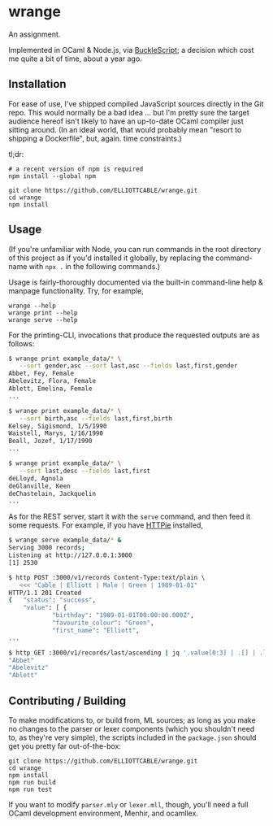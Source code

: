 # wrange

An assignment.

Implemented in OCaml & Node.js, via [BuckleScript](https://bucklescript.github.io/); a decision
which cost me quite a bit of time, about a year ago.

## Installation

For ease of use, I've shipped compiled JavaScript sources directly in the Git repo. This would
normally be a bad idea ... but I'm pretty sure the target audience hereof isn't likely to have an
up-to-date OCaml compiler just sitting around. (In an ideal world, that would probably mean "resort
to shipping a Dockerfile", but, again. time constraints.)

tl;dr:

    # a recent version of npm is required
    npm install --global npm

    git clone https://github.com/ELLIOTTCABLE/wrange.git
    cd wrange
    npm install

## Usage

(If you're unfamiliar with Node, you can run commands in the root directory of this project as if
you'd installed it globally, by replacing the command-name with `npx .` in the following commands.)

Usage is fairly-thoroughly documented via the built-in command-line help & manpage functionality.
Try, for example,

    wrange --help
    wrange print --help
    wrange serve --help

For the printing-CLI, invocations that produce the requested outputs are as follows:

```sh
$ wrange print example_data/* \
   --sort gender,asc --sort last,asc --fields last,first,gender
Abbet, Fey, Female
Abelevitz, Flora, Female
Ablett, Emelina, Female
...

$ wrange print example_data/* \
   --sort birth,asc --fields last,first,birth
Kelsey, Sigismond, 1/5/1990
Waistell, Marys, 1/16/1990
Beall, Jozef, 1/17/1990
...

$ wrange print example_data/* \
   --sort last,desc --fields last,first
deLloyd, Agnola
deGlanville, Keen
deChastelain, Jackquelin
...
```

As for the REST server, start it with the `serve` command, and then feed it some requests. For
example, if you have [HTTPie][] installed,

```sh
$ wrange serve example_data/* &
Serving 3000 records;
Listening at http://127.0.0.1:3000
[1] 2530

$ http POST :3000/v1/records Content-Type:text/plain \
   <<< "Cable | Elliott | Male | Green | 1989-01-01"
HTTP/1.1 201 Created
{   "status": "success",
    "value": [ {
            "birthday": "1989-01-01T00:00:00.000Z",
            "favourite_colour": "Green",
            "first_name": "Elliott",
...

$ http GET :3000/v1/records/last/ascending | jq '.value[0:3] | .[] | .last_name'
"Abbet"
"Abelevitz"
"Ablett"
```

   [HTTPie]: <https://httpie.org/> "An intuitive and simple, yet powerful, command-line HTTP client"

## Contributing / Building
To make modifications to, or build from, ML sources; as long as you make no changes to the parser
or lexer components (which you shouldn't need to, as they're very simple), the scripts included in
the `package.json` should get you pretty far out-of-the-box:

    git clone https://github.com/ELLIOTTCABLE/wrange.git
    cd wrange
    npm install
    npm run build
    npm run test

If you want to modify `parser.mly` or `lexer.mll`, though, you'll need a full OCaml development
environment, Menhir, and ocamllex.
